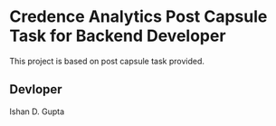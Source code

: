 # Credence Analytics Post Capsule Task for Backend Developer
This project is based on post capsule task provided.
## Devloper
Ishan D. Gupta
